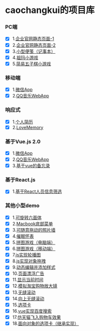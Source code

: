 # caochangkui的项目库

### PC端

- [x] 1.[企业官网静态页面-1](http://caochangkui.github.io/firstjob/index.html)
- [x] 2.[企业官网静态页面-2](https://caochangkui.github.io/sssrifromcck/sssri--new.html)
- [x] 3.[小型便笺（记事本）](https://caochangkui.github.io/netbook/public/html/index.html)
- [x] 4.[祖玛小游戏](https://caochangkui.github.io/game_zuma/index.html)
- [x] 5.[简易五子棋小游戏](https://caochangkui.github.io/wuziqi/index.html)

### 移动端

- [x] 1.[微信App](https://caochangkui.github.io/wechat-by-cck/index.html)
- [x] 2.[QQ音乐WebApp](https://caochangkui.github.io/musicApp-by-cck/index.html)

### 响应式

- [x] 1.[个人简历](https://caochangkui.github.io/resume-cck/index.html)
- [x] 2.[LoveMemory](https://caochangkui.github.io/cck2wy-1/index.html)

### 基于Vue.js 2.0

- [x] 1.[微信App](https://caochangkui.github.io/wechat-by-cck/index.html)
- [x] 2.[QQ音乐WebApp](https://caochangkui.github.io/musicApp-by-cck/index.html)
- [x] 3.[基于vue的备忘录](https://caochangkui.github.io/vue-development-cck/todos.html)

### 基于React.js

- [x] 1.[基于React人员信息筛选](https://caochangkui.github.io/A-sample-test-by-React/index.html)

### 其他小型demo

- [x] 1.[可旋转六面体](https://caochangkui.github.io/rotate-cube/index.html)
- [x] 2.[Macbook底部菜单](https://caochangkui.github.io/Apple-menu/index.html)
- [x] 3.[可随意拖动的照片墙](https://caochangkui.github.io/Photo_wall/index.html)
- [x] 4.[催眠怀表](https://caochangkui.github.io/cuimian/index.html)
- [x] 5.[拼图游戏（电脑端）](https://caochangkui.github.io/game_PinTu/index-pc.html)
- [x] 6.[拼图游戏（移动端）](https://caochangkui.github.io/game_PinTu/index.html)
- [x] 7.[js实现轮播图](https://caochangkui.github.io/scrolling/index.html)
- [x] 8.[js实现对象拖拽](https://caochangkui.github.io/some-demo/drag/index.html)
- [x] 9.[动态编辑并添加样式](https://caochangkui.github.io/some-demo/editing/index.html)
- [x] 10.[页面漂浮广告](https://caochangkui.github.io/some-demo/floating-ad/index.html)
- [x] 11.[显示当前时间](https://caochangkui.github.io/timeUpdate/index.html)
- [x] 12.[模拟淘宝购物放大镜](https://caochangkui.github.io/some-demo/magnifier/index.html)
- [x] 13.[无缝滚动](https://caochangkui.github.io/wufenggundong/index.html)
- [x] 14.[向上无缝滚动](https://caochangkui.github.io/some-demo/scroll-up/index.html)
- [x] 15.[选项卡](https://caochangkui.github.io/some-demo/tabs/index.html)
- [x] 16.[vue实现百度搜索](https://caochangkui.github.io/some-demo/baidu-research/index.html)
- [x] 17.[仿天猫飞入购物车效果](https://caochangkui.github.io/add-to-cart/index.html)
- [x] 18.[面向对象的选项卡（继承实现）](https://caochangkui.github.io/some-demo/tabs-by-objects/)
